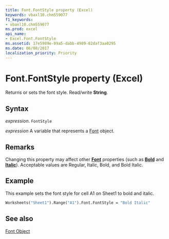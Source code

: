 ```yaml
---
title: Font.FontStyle property (Excel)
keywords: vbaxl10.chm559077
f1_keywords:
- vbaxl10.chm559077
ms.prod: excel
api_name:
- Excel.Font.FontStyle
ms.assetid: 17e5989e-09a5-dabb-4989-82daf3aa0295
ms.date: 06/08/2017
localization_priority: Priority
---
```



# Font.FontStyle property (Excel)

Returns or sets the font style. Read/write  **String**.


## Syntax

_expression_. `FontStyle`

_expression_ A variable that represents a [Font](Excel.Font-graph-property.md) object.


## Remarks

Changing this property may affect other  **[Font](Excel.Font(object).md)** properties (such as **[Bold](Excel.TextEffectFormat.FontBold.md)** and **[Italic](Excel.TextEffectFormat.FontItalic.md)**). Acceptable values are Regular, Italic, Bold, and Bold Italic.


## Example

This example sets the font style for cell A1 on Sheet1 to bold and italic.


```vb
Worksheets("Sheet1").Range("A1").Font.FontStyle = "Bold Italic"
```


## See also


[Font Object](Excel.Font(object).md)

